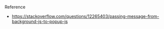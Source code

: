 Reference
- https://stackoverflow.com/questions/12265403/passing-message-from-background-js-to-popup-js